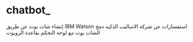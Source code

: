 # chatbot_
إنشاء شات بوت عن طريق IBM Watson
استفسارات  عن شركة الاساليب الذكيه 
دمج الشات بوت مع لوحة التحكم بقاعدة الروبوت 
